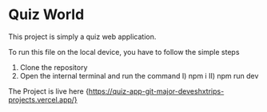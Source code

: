 # Quiz World

This project is simply a quiz web application.

To run this file on the local device, you have to follow the simple steps
1. Clone the repository 
2. Open the internal terminal and run the command 
      I) npm i
     II) npm run dev



The Project is live here {https://quiz-app-git-major-deveshxtrips-projects.vercel.app/}
